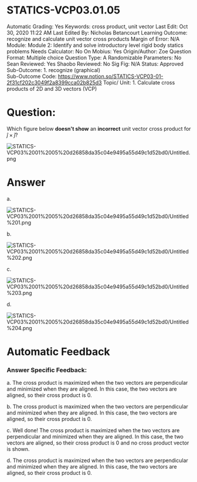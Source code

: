 # STATICS-VCP03.01.05

Automatic Grading: Yes
Keywords: cross product, unit vector
Last Edit: Oct 30, 2020 11:22 AM
Last Edited By: Nicholas Betancourt
Learning Outcome: recognize and calculate unit vector cross products
Margin of Error: N/A
Module: Module 2: Identify and solve introductory level rigid body statics problems
Needs Calculator: No
On Mobius: Yes
Origin/Author: Zoe
Question Format: Multiple choice
Question Type: A
Randomizable Parameters: No
Sean Reviewed: Yes
Shaobo Reviewed: No
Sig Fig: N/A
Status: Approved
Sub-Outcome: 1. recognize (graphical)                                                          
Sub-Outcome Code: https://www.notion.so/STATICS-VCP03-01-2f31cf202c3049f2a8399cca02b825d3
Topic/ Unit: 1. Calculate cross products of 2D and 3D vectors (VCP)

# Question:

 Which figure below **doesn't show** an **incorrect** unit vector cross product for  $\hat{j}\times\hat{j}$?

![STATICS-VCP03%2001%2005%20d26858da35c04e9495a55d49c1d52bd0/Untitled.png](STATICS-VCP03%2001%2005%20d26858da35c04e9495a55d49c1d52bd0/Untitled.png)

# Answer

a. 

![STATICS-VCP03%2001%2005%20d26858da35c04e9495a55d49c1d52bd0/Untitled%201.png](STATICS-VCP03%2001%2005%20d26858da35c04e9495a55d49c1d52bd0/Untitled%201.png)

b.

![STATICS-VCP03%2001%2005%20d26858da35c04e9495a55d49c1d52bd0/Untitled%202.png](STATICS-VCP03%2001%2005%20d26858da35c04e9495a55d49c1d52bd0/Untitled%202.png)

c.

![STATICS-VCP03%2001%2005%20d26858da35c04e9495a55d49c1d52bd0/Untitled%203.png](STATICS-VCP03%2001%2005%20d26858da35c04e9495a55d49c1d52bd0/Untitled%203.png)

d.

![STATICS-VCP03%2001%2005%20d26858da35c04e9495a55d49c1d52bd0/Untitled%204.png](STATICS-VCP03%2001%2005%20d26858da35c04e9495a55d49c1d52bd0/Untitled%204.png)

# Automatic Feedback

### Answer Specific Feedback:

a. The cross product is maximized when the two vectors are perpendicular and minimized when they are aligned. In this case, the two vectors are aligned, so their cross product is 0.

b. The cross product is maximized when the two vectors are perpendicular and minimized when they are aligned. In this case, the two vectors are aligned, so their cross product is 0.

c. Well done! The cross product is maximized when the two vectors are perpendicular and minimized when they are aligned. In this case, the two vectors are aligned, so their cross product is 0 and no cross product vector is shown.

d. The cross product is maximized when the two vectors are perpendicular and minimized when they are aligned. In this case, the two vectors are aligned, so their cross product is 0.